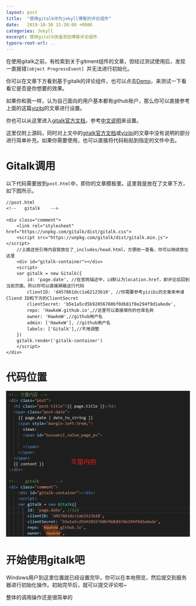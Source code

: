 ```yaml
---
layout: post
title:  "使用gitalk作为jekyll博客的评论组件"
date:   2019-10-30 15:30:00 +0800
categories: Jekyll
excerpt: 使用gitalk快速添加博客评论组件
typora-root-url: ..
---
```


在使用gitalk之前，有检索到关于gitment组件的文章，但经过测试使用后，发现一直报错` [object ProgressEvent]  `并无法进行初始化。

你可以在文章下方看到基于gitalk的评论组件，也可以点击[Demo]( https://gitalk.github.io/ )，来测试一下看看它是否是你想要的效果。

如果你和我一样，认为自己面向的用户基本都有github账户，那么你可以直接参考上面的这篇[yizibi](https://yizibi.github.io/2018/09/26/Mac-%E4%B8%80%E6%AD%A5%E4%B8%80%E6%AD%A5%E6%95%99%E4%BD%A0%E5%9C%A8Jekyll%E5%8D%9A%E5%AE%A2%E6%B7%BB%E5%8A%A0%E8%AF%84%E8%AE%BA%E7%B3%BB%E7%BB%9F/](https://yizibi.github.io/2018/09/26/Mac-)一步一步教你在Jekyll博客添加评论系统/)的文章进行设置。

你也可以从这里进入[gitalk官方文档]( https://github.com/gitalk/gitalk )，参考[中文说明]( https://github.com/gitalk/gitalk/blob/master/readme-cn.md )来设置。

这里仅附上源码，同时对上文中的[gitalk官方文档]( https://github.com/gitalk/gitalk )或[yizibi](https://yizibi.github.io/2018/09/26/Mac-%E4%B8%80%E6%AD%A5%E4%B8%80%E6%AD%A5%E6%95%99%E4%BD%A0%E5%9C%A8Jekyll%E5%8D%9A%E5%AE%A2%E6%B7%BB%E5%8A%A0%E8%AF%84%E8%AE%BA%E7%B3%BB%E7%BB%9F/](https://yizibi.github.io/2018/09/26/Mac-)一步一步教你在Jekyll博客添加评论系统/)的文章中没有说明的部分进行简单补充。如果你需要使用，也可以直接将代码粘贴到指定的文件中去。

# Gitalk调用

以下代码需要放到`post.html`中，即你的文章模板里。这里我是放在了文章下方，如下图所示。

```
//post.html
<!--   gitalk    -->

<div class="comment">
    <link rel="stylesheet" href="https://unpkg.com/gitalk/dist/gitalk.css"> 
    <script src="https://unpkg.com/gitalk/dist/gitalk.min.js"></script>
    //上面这些引用内容我放在了_includes/head.html，方便统一查看，你可以继续放在这里
    <div id="gitalk-container"></div>
    <script>
    var gitalk = new Gitalk({
        id: 'page.date', //在官网描述中，id默认为location.href，即评论后回到当前页面。所以你可以直接屏蔽这行代码
        clientID: 'd457861dcc1a62123b10', //你需要参考yizibi的文章来申请Cliend ID和下方的ClientSecret
        clientSecret: 'b5e1a5cd5b92856760bf0db81f8e294f9d1a6ede',
        repo: 'HawkeW.github.io',//这里可以直接填你的仓库名称
        owner: 'HawkeW',//github用户名
        admin: ['HawkeW'], //github用户名
        labels: ['Gitalk'],//不用调整
    })
    gitalk.render('gitalk-container')
    </script> 
</div>
```

# 代码位置

![01.location](/images/02-gitalk/01.location.png)

# 开始使用gitalk吧

Windows用户到这里位置就已经设置完毕，你可以在本地预览，然后提交到服务器进行初始化操作。初始完毕后，就可以提交评论啦~

整体的调用操作还是很简单的